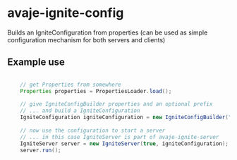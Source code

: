 # avaje-ignite-config
Builds an IgniteConfiguration from properties (can be used as simple configuration mechanism for both servers and clients)

## Example use

```java

    // get Properties from somewhere
    Properties properties = PropertiesLoader.load();
    
    // give IgniteConfigBuilder properties and an optional prefix
    // ... and build a IgniteConfiguration 
    IgniteConfiguration igniteConfiguration = new IgniteConfigBuilder("ignite", properties).build();
    
    // now use the configuration to start a server
    // ... in this case IgniteServer is part of avaje-ignite-server 
    IgniteServer server = new IgniteServer(true, igniteConfiguration);
    server.run();
    
```

